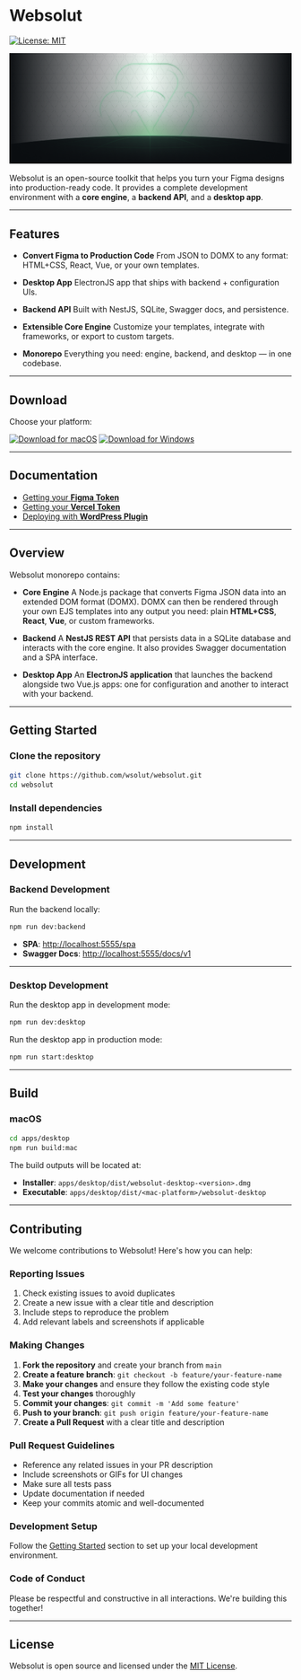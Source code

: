 # Websolut

[![License: MIT](https://img.shields.io/badge/License-MIT-blue.svg)](LICENSE)

<!-- Change later with our Websolut banner image -->
![Websolut](/docs/assets/banner.png)

Websolut is an open-source toolkit that helps you turn your Figma designs into production-ready code.
It provides a complete development environment with a **core engine**, a **backend API**, and a **desktop app**.

---

## Features

- **Convert Figma to Production Code**
  From JSON to DOMX to any format: HTML+CSS, React, Vue, or your own templates.

- **Desktop App**
  ElectronJS app that ships with backend + configuration UIs.

- **Backend API**
  Built with NestJS, SQLite, Swagger docs, and persistence.

- **Extensible Core Engine**
  Customize your templates, integrate with frameworks, or export to custom targets.

- **Monorepo**
  Everything you need: engine, backend, and desktop — in one codebase.

---

## Download

Choose your platform:

[![Download for macOS](https://img.shields.io/badge/⬇️_Download-macOS-black?logo=apple&style=for-the-badge)](https://github.com/wsolut/websolut/releases/latest/download/websolut.dmg)
[![Download for Windows](https://img.shields.io/badge/⬇️_Download-Windows-blue?logo=windows&style=for-the-badge)](https://github.com/wsolut/websolut/releases/latest/download/websolut.zip)

---

## Documentation

- [Getting your **Figma Token**](docs/FIGMA_TOKEN.md)
- [Getting your **Vercel Token**](docs/VERCEL_TOKEN.md)
- [Deploying with **WordPress Plugin**](WORDPRESS.md)

---

## Overview

Websolut monorepo contains:

- **Core Engine**
  A Node.js package that converts Figma JSON data into an extended DOM format (DOMX).
  DOMX can then be rendered through your own EJS templates into any output you need:
  plain **HTML+CSS**, **React**, **Vue**, or custom frameworks.

- **Backend**
  A **NestJS REST API** that persists data in a SQLite database and interacts with the core engine.
  It also provides Swagger documentation and a SPA interface.

- **Desktop App**
  An **ElectronJS application** that launches the backend alongside two Vue.js apps:
  one for configuration and another to interact with your backend.

---

## Getting Started

### Clone the repository

```bash
git clone https://github.com/wsolut/websolut.git
cd websolut
````

### Install dependencies

```bash
npm install
```

---

## Development

### Backend Development

Run the backend locally:

```bash
npm run dev:backend
```

* **SPA**: [http://localhost:5555/spa](http://localhost:5555/spa)
* **Swagger Docs**: [http://localhost:5555/docs/v1](http://localhost:5555/docs/v1)

---

### Desktop Development

Run the desktop app in development mode:

```bash
npm run dev:desktop
```

Run the desktop app in production mode:

```bash
npm run start:desktop
```

---

## Build

### macOS

```bash
cd apps/desktop
npm run build:mac
```

The build outputs will be located at:

* **Installer**: `apps/desktop/dist/websolut-desktop-<version>.dmg`
* **Executable**: `apps/desktop/dist/<mac-platform>/websolut-desktop`

---

## Contributing

We welcome contributions to Websolut! Here's how you can help:

### Reporting Issues

1. Check existing issues to avoid duplicates
2. Create a new issue with a clear title and description
3. Include steps to reproduce the problem
4. Add relevant labels and screenshots if applicable

### Making Changes

1. **Fork the repository** and create your branch from `main`
2. **Create a feature branch**: `git checkout -b feature/your-feature-name`
3. **Make your changes** and ensure they follow the existing code style
4. **Test your changes** thoroughly
5. **Commit your changes**: `git commit -m 'Add some feature'`
6. **Push to your branch**: `git push origin feature/your-feature-name`
7. **Create a Pull Request** with a clear title and description

### Pull Request Guidelines

* Reference any related issues in your PR description
* Include screenshots or GIFs for UI changes
* Make sure all tests pass
* Update documentation if needed
* Keep your commits atomic and well-documented

### Development Setup

Follow the [Getting Started](#getting-started) section to set up your local development environment.

### Code of Conduct

Please be respectful and constructive in all interactions. We're building this together!

---

## License

Websolut is open source and licensed under the [MIT License](LICENSE).
